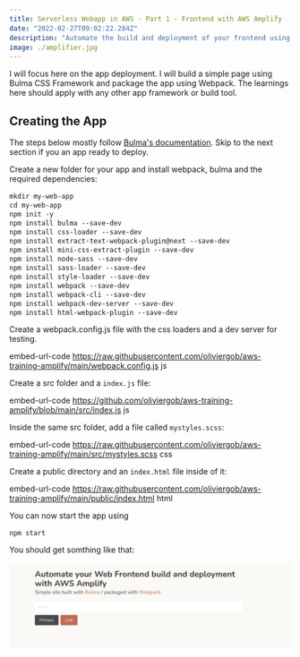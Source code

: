 ```yaml
---
title: Serverless Webapp in AWS - Part 1 - Frontend with AWS Amplify
date: "2022-02-27T09:02:22.284Z"
description: "Automate the build and deployment of your frontend using AWS Amplify"
image: ./amplifier.jpg
---
```


I will focus here on the app deployment. I will build a simple page using Bulma CSS Framework and package the app using Webpack. The learnings here should apply with any other app framework or build tool.


## Creating the App
The steps below mostly follow [Bulma's documentation](https://bulma.io/documentation/customize/with-webpack/). Skip to the next section if you an app ready to deploy.

Create a new folder for your app and install webpack, bulma and the required dependencies:

```
mkdir my-web-app
cd my-web-app
npm init -y
npm install bulma --save-dev
npm install css-loader --save-dev
npm install extract-text-webpack-plugin@next --save-dev
npm install mini-css-extract-plugin --save-dev
npm install node-sass --save-dev
npm install sass-loader --save-dev
npm install style-loader --save-dev
npm install webpack --save-dev
npm install webpack-cli --save-dev
npm install webpack-dev-server --save-dev
npm install html-webpack-plugin --save-dev
```


Create a webpack.config.js file with the css loaders and a dev server for testing.

embed-url-code https://raw.githubusercontent.com/oliviergob/aws-training-amplify/main/webpack.config.js js


Create a src folder and a ```index.js``` file:

embed-url-code https://github.com/oliviergob/aws-training-amplify/blob/main/src/index.js js


Inside the same src folder, add a file called ```mystyles.scss```: 

embed-url-code https://raw.githubusercontent.com/oliviergob/aws-training-amplify/main/src/mystyles.scss css


Create a public directory and an ```index.html``` file inside of it:

embed-url-code https://raw.githubusercontent.com/oliviergob/aws-training-amplify/main/public/index.html html


You can now start the app using
```
npm start
```

You should get somthing like that:

![simple website](./simple-web-app.png "simple web site")
